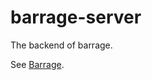 # barrage-server
The backend of barrage.

See [Barrage](https://github.com/NULL-HDU/Barrage_Frontend/blob/master/README.md).
